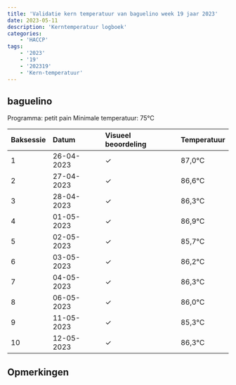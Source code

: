 ```yaml
---
title: 'Validatie kern temperatuur van baguelino week 19 jaar 2023'
date: 2023-05-11
description: 'Kerntemperatuur logboek'
categories:
    - 'HACCP'
tags:
    - '2023'
    - '19'
    - '202319'
    - 'Kern-temperatuur'
---
```


## baguelino

Programma: petit pain
Minimale temperatuur: 75°C

| Baksessie | Datum | Visueel beoordeling | Temperatuur |
|:---|:---|:---|:---|
| 1 | 26-04-2023 | &check; | 87,0°C |
| 2 | 27-04-2023 | &check; | 86,6°C |
| 3 | 28-04-2023 | &check; | 86,3°C |
| 4 | 01-05-2023 | &check; | 86,9°C |
| 5 | 02-05-2023 | &check; | 85,7°C |
| 6 | 03-05-2023 | &check; | 86,2°C |
| 7 | 04-05-2023 | &check; | 86,3°C |
| 8 | 06-05-2023 | &check; | 86,0°C |
| 9 | 11-05-2023 | &check; | 85,3°C |
| 10 | 12-05-2023 | &check; | 86,3°C |

## Opmerkingen


